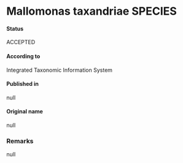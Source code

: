 Mallomonas taxandriae SPECIES
=======

#### Status
ACCEPTED

#### According to
Integrated Taxonomic Information System

#### Published in
null

#### Original name
null

### Remarks
null
